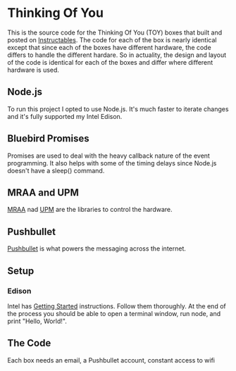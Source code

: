 # Thinking Of You
This is the source code for the Thinking Of You (TOY) boxes that built and posted on [Instructables](http://www.instructables.com/id/Simply-Thinking-of-You/). The code for each of the box is nearly identical except that since each of the boxes have different hardware, the code differs to handle the different hardare. So in actuality, the design and layout of the code is identical for each of the boxes and differ where different hardware is used.
## Node.js
To run this project I opted to use Node.js. It's much faster to iterate changes and it's fully supported my Intel Edison.
## Bluebird Promises
Promises are used to deal with the heavy callback nature of the event programming. It also helps with some of the timing delays since Node.js doesn't have a sleep() command.
## MRAA and UPM
[MRAA](https://github.com/intel-iot-devkit/mraa) nad [UPM](https://github.com/intel-iot-devkit/upm) are the libraries to control the hardware.
## Pushbullet
[Pushbullet](https://www.npmjs.com/package/pushbullet) is what powers the messaging across the internet.
## Setup
### Edison
Intel has [Getting Started](https://software.intel.com/en-us/iot/library/edison-getting-started) instructions. Follow them thoroughly. At the end of the process you should be able to open a terminal window, run node, and print "Hello, World!".
## The Code
Each box needs an email, a Pushbullet account, constant access to wifi
